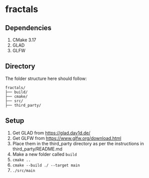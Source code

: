 # fractals

## Dependencies
1. CMake 3.17
2. GLAD
3. GLFW

## Directory
The folder structure here should follow:
```
fractals/
├── build/ 
├── cmake/
├── src/
├── third_party/
```

## Setup
1. Get GLAD from https://glad.dav1d.de/
2. Get GLFW from https://www.glfw.org/download.html
3. Place them in the third_party directory as per the instructions in third_party/README.md
4. Make a new folder called `build` 
5. `cmake ..`
6. `cmake --build ./ --target main`
7. `./src/main`